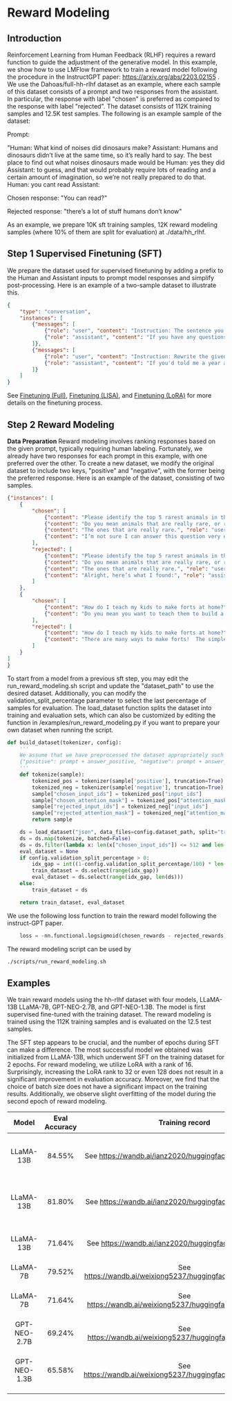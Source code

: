 # Reward Modeling

## Introduction

Reinforcement Learning from Human Feedback (RLHF) requires a reward function to guide the adjustment of the generative model. In this example, we show how to use LMFlow framework to train a reward model following the procedure in the InstructGPT paper: https://arxiv.org/abs/2203.02155 . We use the Dahoas/full-hh-rlhf dataset as an example, where each sample of this dataset consists of a prompt and two responses from the assistant. In particular, the response with label "chosen" is preferred as compared to the response with label "rejected". The dataset consists of 112K training samples and 12.5K test samples. The following is an example sample of the dataset:

Prompt: 

"Human: What kind of noises did dinosaurs make? Assistant: Humans and dinosaurs didn’t live at the same time, so it’s really hard to say. The best place to find out what noises dinosaurs made would be Human: yes they did Assistant: to guess, and that would probably require lots of reading and a certain amount of imagination, so we’re not really prepared to do that. Human: you cant read Assistant: 

Chosen response: "You can read?"

Rejected response: "there’s a lot of stuff humans don’t know"

As an example, we prepare 10K sft training samples, 12K reward modeling samples (where 10% of them are split for evaluation) at ./data/hh_rlhf.

## Step 1 Supervised Finetuning (SFT)

We prepare the dataset used for supervised finetuning by adding a prefix to the Human and Assistant inputs to prompt model responses and simplify post-processing. Here is an example of a two-sample dataset to illustrate this.


```json
{
    "type": "conversation",
    "instances": [
        {"messages": [
            {"role": "user", "content": "Instruction: The sentence you are given might be too wordy, complicated, or unclear. Rewrite the sentence and make your writing clearer by keeping it concise. Whenever possible, break complex sentences into multiple sentences and eliminate unnecessary words. If you have any questions about my rate or if you find it necessary to increase or decrease the scope for this project, please let me know."},
            {"role": "assistant", "content": "If you have any questions about my rate or find it necessary to increase or decrease this project's scope, please let me know."}
        ]},
        {"messages": [
            {"role": "user", "content": "Instruction: Rewrite the given text and correct grammar, spelling, and punctuation errors. If you'd told me year ago that today I would finish a marathon, I would of laughed. Your support had a huge affect on me!"},
            {"role": "assistant", "content": "If you'd told me a year ago that today I would finish a marathon, I would have laughed. Your support had a huge effect on me!"}
        ]}
    ]
}
```

See [Finetuning (Full)](../../../README.md#finetuning-full), [Finetuning (LISA)](../../../README.md#finetuning-lisa), and [Finetuning (LoRA)](../../../README.md#finetuning-lora) for more details on the finetuning process.

## Step 2 Reward Modeling

**Data Preparation** Reward modeling involves ranking responses based on the given prompt, typically requiring human labeling. Fortunately, we already have two responses for each prompt in this example, with one preferred over the other. To create a new dataset, we modify the original dataset to include two keys, "positive" and "negative", with the former being the preferred response. Here is an example of the dataset, consisting of two samples.

```json
{"instances": [
    {
        "chosen": [
            {"content": "Please identify the top 5 rarest animals in the world.", "role": "user" }, 
            {"content": "Do you mean animals that are really rare, or rare relative to the size of the human population?", "role": "assistant" }, 
            {"content": "The ones that are really rare.", "role": "user" }, 
            {"content": "I’m not sure I can answer this question very easily. I’ll try to give you a basic overview of animals that are rare, and then you can tell me if you think that’s good enough. \n\nIf we were to measure animal populations by the area of land they occupy, the number 1 animal would probably be the Giant Panda. Panda populations are generally estimated to be about 2.1 million Pandas in the wild, which is a pretty small number of animals when we’re thinking about Earth’s entire surface area. The number 2 animal would probably be the Great Auk. Great Auks used to live in North America, and their total population was probably in the low hundreds, but they are now extinct.", "role": "assistant"}
        ],
        "rejected": [
            {"content": "Please identify the top 5 rarest animals in the world.", "role": "user"}, 
            {"content": "Do you mean animals that are really rare, or rare relative to the size of the human population?", "role": "assistant"}, 
            {"content": "The ones that are really rare.", "role": "user"}, 
            {"content": "Alright, here’s what I found:", "role": "assistant"}
        ]
    },
    {
        "chosen": [
            {"content": "How do I teach my kids to make forts at home?", "role": "user"}, 
            {"content": "Do you mean you want to teach them to build a simple structure they can hide in? Or something more elaborate?  I don’t know exactly what you mean by a “fort”, but maybe this gives you some ideas?", "role": "assistant"}
        ],
        "rejected": [
            {"content": "How do I teach my kids to make forts at home?", "role": "user"}, 
            {"content": "There are many ways to make forts!  The simplest might be to just pile up all the furniture in one room.  This works if you have a single room in your house, although it might still be a bit challenging to build a taller and sturdier fort this way.  The best way to build forts is to start with something easy, and then have fun exploring how you can improve it.", "role": "assistant"}
        ]
    }
]
}
```

To start from a model from a previous sft step, you may edit the run_reward_modeling.sh script and update the "dataset_path" to use the desired dataset. Additionally, you can modify the validation_split_percentage parameter to select the last percentage of samples for evaluation. The load_dataset function splits the dataset into training and evaluation sets, which can also be customized by editing the function in /examples/run_reward_modeling.py if you want to prepare your own dataset when running the script.

```python
def build_dataset(tokenizer, config):
    ''' 
    We assume that we have preprocessed the dataset appropriately such that the sample is organized as follows:
    {"positive": prompt + answer_positive, "negative": prompt + answer_negative}, where the positive response is preferred.
    '''
    def tokenize(sample):
        tokenized_pos = tokenizer(sample['positive'], truncation=True)
        tokenized_neg = tokenizer(sample['negative'], truncation=True)
        sample["chosen_input_ids"] = tokenized_pos["input_ids"]
        sample["chosen_attention_mask"] = tokenized_pos["attention_mask"]
        sample["rejected_input_ids"] = tokenized_neg["input_ids"]
        sample["rejected_attention_mask"] = tokenized_neg["attention_mask"]
        return sample

    ds = load_dataset("json", data_files=config.dataset_path, split="train", field="instances")
    ds = ds.map(tokenize, batched=False)
    ds = ds.filter(lambda x: len(x["chosen_input_ids"]) <= 512 and len(x["rejected_input_ids"]) <= 512)
    eval_dataset = None
    if config.validation_split_percentage > 0:
        idx_gap = int((1-config.validation_split_percentage/100) * len(ds))
        train_dataset = ds.select(range(idx_gap))
        eval_dataset = ds.select(range(idx_gap, len(ds)))
    else:
        train_dataset = ds

    return train_dataset, eval_dataset

```

We use the following loss function to train the reward model following the instruct-GPT paper.

```python
    loss = -nn.functional.logsigmoid(chosen_rewards - rejected_rewards).mean()
```

The reward modeling script can be used by 

```sh
./scripts/run_reward_modeling.sh
```

## Examples

We train reward models using the hh-rlhf dataset with four models, LLaMA-13B LLaMA-7B, GPT-NEO-2.7B, and GPT-NEO-1.3B. The model is first supervised fine-tuned with the training dataset. The reward modeling is trained using the 112K training samples and is evaluated on the 12.5 test samples. 

The SFT step appears to be crucial, and the number of epochs during SFT can make a difference. The most successful model we obtained was initialized from LLaMA-13B, which underwent SFT on the training dataset for 2 epochs. For reward modeling, we utilize LoRA with a rank of 16. Surprisingly, increasing the LoRA rank to 32 or even 128 does not result in a significant improvement in evaluation accuracy. Moreover, we find that the choice of batch size does not have a significant impact on the training results. Additionally, we observe slight overfitting of the model during the second epoch of reward modeling.

| Model | Eval Accuracy | Training record |Remarks |
| :----:| :----: | :----: |:----: |
| LLaMA-13B | 84.55% | See https://wandb.ai/ianz2020/huggingface/runs/bg677mxa | RM from LLaMA with 2 epochs of SFT |
| LLaMA-13B | 81.80% | See https://wandb.ai/ianz2020/huggingface/runs/ka9v1ywd | RM from LLaMA with 1 epoch of SFT |
| LLaMA-13B | 71.64% | See https://wandb.ai/ianz2020/huggingface/runs/lntwmcyd | RM from LLaMA without SFT |
| LLaMA-7B | 79.52% | See  https://wandb.ai/weixiong5237/huggingface/runs/t3uwm8yp | - |
| LLaMA-7B | 71.64% | See  https://wandb.ai/weixiong5237/huggingface/runs/p2ju3r1a | RM from LLaMA without SFT |
| GPT-NEO-2.7B | 69.24% | See https://wandb.ai/weixiong5237/huggingface/runs/8fc1rcf8 | - |
| GPT-NEO-1.3B | 65.58% | See https://wandb.ai/weixiong5237/huggingface/runs/7oemwynu | Only trained on 10000 samples |
